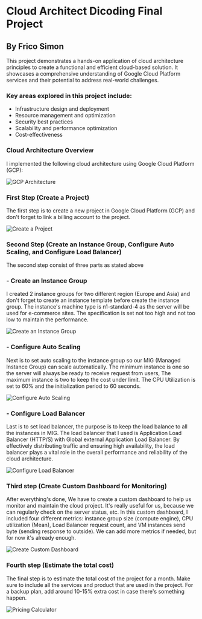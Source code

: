 # Cloud Architect Dicoding Final Project
## By Frico Simon

This project demonstrates a hands-on application of cloud architecture principles to create a functional and efficient cloud-based solution. It showcases a comprehensive understanding of Google Cloud Platform services and their potential to address real-world challenges.

### Key areas explored in this project include:

- Infrastructure design and deployment
- Resource management and optimization
- Security best practices
- Scalability and performance optimization
- Cost-effectiveness

### Cloud Architecture Overview

I implemented the following cloud architecture using Google Cloud Platform (GCP):

![GCP Architecture](https://github.com/FricoSimon/Cloud-Architect-Dicoding/blob/main/gcp%20architecture.png)

### First Step (Create a Project)
The first step is to create a new project in Google Cloud Platform (GCP) and don't forget to link a billing account to the project.

![Create a Project](https://github.com/FricoSimon/Cloud-Architect-Dicoding/blob/main/create%20project.png)

### Second Step (Create an Instance Group, Configure Auto Scaling, and Configure Load Balancer)
The second step consist of three parts as stated above

### - Create an Instance Group
I created 2 instance groups for two different region (Europe and Asia) and don't forget to create an instance template before create the instance group. The instance's machine type is n1-standard-4 as the server will be used for e-commerce sites. The specification is set not too high and not too low to maintain the performance.

![Create an Instance Group](https://github.com/FricoSimon/Cloud-Architect-Dicoding/blob/main/instance%20group.png)

### - Configure Auto Scaling
Next is to set auto scaling to the instance group so our MIG (Managed Instance Group) can scale automatically. The minimum instance is one so the server will always be ready to receive request from users, The maximum instance is two to keep the cost under limit. The CPU Utilization is set to 60% and the initialization period to 60 seconds.

![Configure Auto Scaling](https://github.com/FricoSimon/Cloud-Architect-Dicoding/blob/main/configure%20auto%20scaling.png)

### - Configure Load Balancer
Last is to set load balancer, the purpose is to keep the load balance to all the instances in MIG. The load balancer that I used is Application Load Balancer (HTTP/S) with Global external Application Load Balancer. By effectively distributing traffic and ensuring high availability, the load balancer plays a vital role in the overall performance and reliability of the cloud architecture.

![Configure Load Balancer](https://github.com/FricoSimon/Cloud-Architect-Dicoding/blob/main/configure%20load%20balancer.png)

### Third step (Create Custom Dashboard for Monitoring)
After everything's done, We have to create a custom dashboard to help us monitor and maintain the cloud project. It's really useful for us, because we can regularly check on the server status, etc. In this custom dashboard, I included four different metrics: instance group size (compute engine), CPU utilization (Mean), Load Balancer request count, and VM instances send byte (sending response to outside). We can add more metrics if needed, but for now it's already enough.

![Create Custom Dashboard](https://github.com/FricoSimon/Cloud-Architect-Dicoding/blob/main/create%20custom%20dashboard%20for%20monitoring.png)

### Fourth step (Estimate the total cost)
The final step is to estimate the total cost of the project for a month. Make sure to include all the services and product that are used in the project. For a backup plan, add around 10-15% extra cost in case there's something happen.

![Pricing Calculator](https://github.com/FricoSimon/Cloud-Architect-Dicoding/blob/main/pricing%20calculator%20submission-fricosimon.png)
